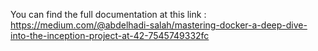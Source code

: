 You can find the full documentation at this link : https://medium.com/@abdelhadi-salah/mastering-docker-a-deep-dive-into-the-inception-project-at-42-7545749332fc
